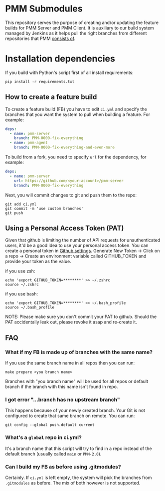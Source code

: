 # PMM Submodules

This repository serves the purpose of creating and/or updating the feature builds for PMM Server and PMM Client. It is auxiliary
to our build system managed by Jenkins as it helps pull the right branches from different repositories that PMM [consists of](https://github.com/percona/pmm).

# Installation dependencies

If you build with Python's script first of all install requirements:

```
pip install -r requirements.txt
```

## How to create a feature build

To create a feature build (FB) you have to edit `ci.yml` and specify the branches that you want the system to pull when building a feature. For example:

```yaml
deps:
  - name: pmm-server
    branch: PMM-0000-fix-everything
  - name: pmm-agent
    branch: PMM-0000-fix-everything-and-even-more
```

To build from a fork, you need to specify `url` for the dependency, for example:

```yaml
deps:
  - name: pmm-server
    url: https://github.com/<your-account>/pmm-server
    branch: PMM-0000-fix-everything
```


Next, you will commit changes to git and push them to the repo:

```
git add ci.yml
git commit -m 'use custom branches'
git push
```

## Using a Personal Access Token (PAT)

Given that github is limiting the number of API requests for unauthenticated users, it'd be a good idea to use your personal access token. You can create a personal token in [Github settings](https://github.com/settings/tokens). Generate New Token -> Click on a repo -> Create an environment variable called GITHUB_TOKEN and provide your token as the value.

if you use zsh:

```console
echo 'export GITHUB_TOKEN=********' >> ~/.zshrc
source ~/.zshrc
```

if you use bash:

```console
echo 'export GITHUB_TOKEN=********' >> ~/.bash_profile
source ~/.bash_profile
```

NOTE: Please make sure you don't commit your PAT to github. Should the PAT accidentally leak out, please revoke it asap and re-create it.

## FAQ

### What if my FB is made up of branches with the same name?

If you use the same branch name in all repos then you can run:

```console
make prepare <you branch name>
```
Branches with "you branch name" will be used for all repos or default branch if the branch with this name isn't found in repo.

### I got error "...branch has no upstream branch"

This happens because of your newly created branch. Your Git is not configured to create that same branch on remote. You can run:

```console
git config --global push.default current
```
### What's a `global` repo in ci.yml?

It's a branch name that this script will try to find in a repo instead of the default branch (usually called `main` or `PMM-2.0`).

### Can I build my FB as before using .gitmodules?

Certainly. If `ci.yml` is left empty, the system will pick the branches from `.gitmodules` as before. The mix of both however is not supported.
